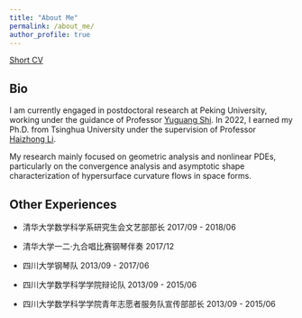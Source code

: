 ```yaml
---
title: "About Me"
permalink: /about_me/
author_profile: true
---
```

[Short CV](http://ruijia-z.github.io/files/CV_zh_zrj.pdf)


## Bio

I am currently engaged in postdoctoral research at Peking University, working under the guidance of Professor [Yuguang Shi](https://www.math.pku.edu.cn/jsdw/js_20180628175159671361/s_20180628175159671361/69954.htm).
In 2022, I earned my Ph.D. from Tsinghua University under the supervision of Professor [Haizhong Li](https://www.math.tsinghua.edu.cn/info/1125/1931.htm).

My research mainly focused on geometric analysis and nonlinear PDEs, particularly on the convergence analysis and asymptotic shape characterization of hypersurface curvature flows in space forms.


## Other Experiences

- 清华大学数学科学系研究生会文艺部部长 2017/09 - 2018/06

- 清华大学一二·九合唱比赛钢琴伴奏 2017/12

- 四川大学钢琴队 2013/09 - 2017/06

- 四川大学数学科学学院辩论队 2013/09 - 2015/06

- 四川大学数学科学学院青年志愿者服务队宣传部部长 2013/09 - 2015/06
